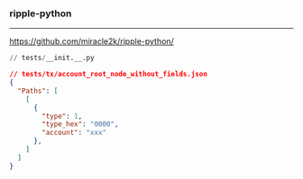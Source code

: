 ### ripple-python
---
https://github.com/miracle2k/ripple-python/

```py
// tests/__init.__.py

```

```json
// tests/tx/account_root_node_without_fields.json
{
  "Paths": [
    [
      {
        "type": 1,
        "type_hex": "0000",
        "account": "xxx"
      },
    ]
  ]
}
```

```
```


